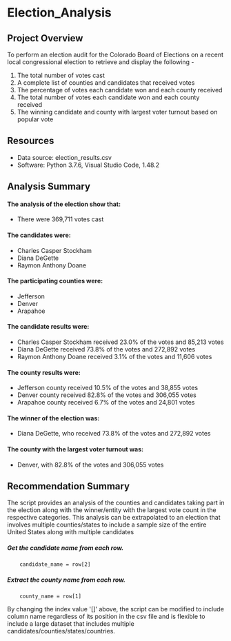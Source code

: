 # Election_Analysis

## Project Overview
To perform an election audit for the Colorado Board of Elections on a recent local congressional election to retrieve and display the following - 

  1) The total number of votes cast
  2) A complete list of counties and candidates that received votes
  3) The percentage of votes each candidate won and each county received 
  4) The total number of votes each candidate won and each county received 
  5) The winning candidate and county with largest voter turnout based on popular vote
  

## Resources
* Data source: election_results.csv
* Software: Python 3.7.6, Visual Studio Code, 1.48.2

## Analysis Summary
#### The analysis of the election show that:
* There were 369,711 votes cast

#### The candidates were:
* Charles Casper Stockham
* Diana DeGette
* Raymon Anthony Doane

#### The participating counties were:
* Jefferson
* Denver
* Arapahoe

#### The candidate results were:
* Charles Casper Stockham received 23.0% of the votes and 85,213 votes
* Diana DeGette received 73.8% of the votes and 272,892 votes
* Raymon Anthony Doane received 3.1% of the votes and 11,606 votes

#### The county results were:
* Jefferson county received 10.5% of the votes and 38,855 votes
* Denver county received 82.8% of the votes and 306,055 votes
* Arapahoe county received 6.7% of the votes and 24,801 votes

#### The winner of the election was:
* Diana DeGette, who received 73.8% of the votes and 272,892 votes 

#### The county with the largest voter turnout was:
* Denver, with 82.8% of the votes and 306,055 votes

## Recommendation Summary
The script provides an analysis of the counties and candidates taking part in the election along with the winner/entity with the largest vote count in the respective categories. This analysis can be extrapolated to an election that involves multiple counties/states to include a sample size of the entire United States along with multiple candidates
 
##### Get the candidate name from each row.
        candidate_name = row[2]

##### Extract the county name from each row.
        county_name = row[1]
        
By changing the index value '[]' above, the script can be modified to include column name regardless of its position in the csv file and is flexible to include a large dataset that includes multiple candidates/counties/states/countries.

